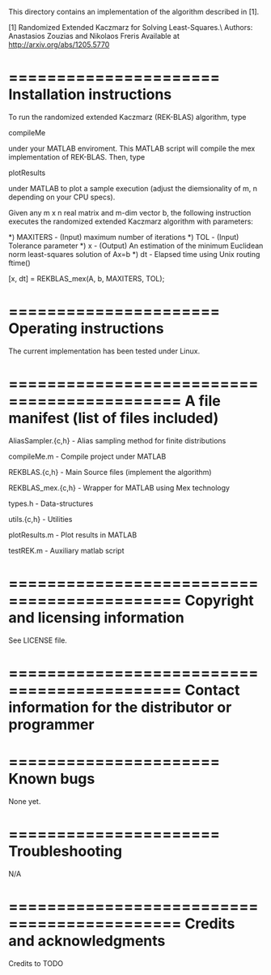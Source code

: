 This directory contains an implementation of the algorithm described in [1].

[1] Randomized Extended Kaczmarz for Solving Least-Squares.\\
    Authors: Anastasios Zouzias and Nikolaos Freris
    Available at http://arxiv.org/abs/1205.5770


======================
Installation instructions
======================

To run the randomized extended Kaczmarz (REK-BLAS) algorithm, type

compileMe

under your MATLAB enviroment. This MATLAB script will compile the mex implementation of REK-BLAS. Then, type

plotResults

under MATLAB to plot a sample execution (adjust the diemsionality of m, n depending on your CPU specs).

Given any m x n real matrix and m-dim vector b, the following instruction executes the randomized extended Kaczmarz algorithm with parameters:

*) MAXITERS - (Input) maximum number of iterations
*) TOL      - (Input) Tolerance parameter
*) x        - (Output) An estimation of the minimum Euclidean norm least-squares solution of Ax=b
*) dt       - Elapsed time using Unix routing ftime()

[x, dt] = REKBLAS_mex(A, b, MAXITERS, TOL);

======================
Operating instructions
======================

The current implementation has been tested under Linux.

============================================
A file manifest (list of files included)
============================================

AliasSampler.{c,h} - Alias sampling method for finite distributions

compileMe.m        - Compile project under MATLAB

REKBLAS.{c,h}      - Main Source files (implement the algorithm)

REKBLAS_mex.{c,h}  - Wrapper for MATLAB using Mex technology

types.h            - Data-structures

utils.{c,h}        - Utilities

plotResults.m      - Plot results in MATLAB

testREK.m          - Auxiliary matlab script

============================================
Copyright and licensing information
============================================

See LICENSE file.

============================================
Contact information for the distributor or programmer
============================================


======================
Known bugs
======================

None yet.

======================
Troubleshooting
======================
N/A

============================================
Credits and acknowledgments
============================================

Credits to TODO

